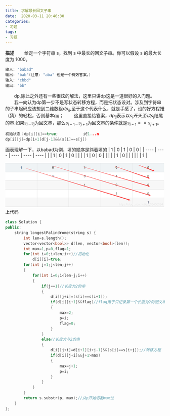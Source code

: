 ```yaml
---
title: 求解最长回文子串
date:  2020-03-11 20:46:30
categories:
- 习题
tags:
- 习题
---
```


**描述**
&emsp;&emsp;给定一个字符串 s，找到 s 中最长的回文子串。你可以假设 s 的最大长度为 1000。

```c++
输入: "babad"
输出: "bab"(注意: "aba" 也是一个有效答案。)
输入: "cbbd"
输出: "bb"
```
&emsp;&emsp;dp,除此之外还有一些很炫的解法，这里只讲dp这是一道很好的入门题。
&emsp;&emsp;我一向认为dp第一步不是写状态转移方程，而是把状态设对。涉及到字符串的子串起码应该想到二维数组$dp_{ij}$,至于这个代表什么，就是手感了，设的好方程~~推~~ （猜）的轻松，否则基本gg；
&emsp;&emsp;这里直接给答案，$dp_{ij}$表示以$s_i开头至以s_j$结尾的串.如果$s_i...s_j$为回文串，那么$s_{i-1}...s_{j+1}$为回文串的条件就是$s_{i-1}==s_{j+1}$。

```c++
初始状态：dp[i][i]==true;           i∈1...n
dp[i][j]=dp[i+1]d[j-1]&&(s[i]==s[j]) 
```
画表理解一下，以babad为例，填的顺序是斜着填的
| 1    | 0    | 1    | 0    | 0    |
| ---- | ---- | ---- | ---- | ---- |
|      | 1    | 0    | 1    | 0    |
|      |      | 1    | 0    | 0    |
|      |      |      | 1    | 0    |
|      |      |      |      | 1    |

![在这里插入图片描述](PicStorage/求解最长回文子串.assets/20200311204401984.png)上代码

```c++
class Solution {
public:
    string longestPalindrome(string s) {
        int len=s.length();
        vector<vector<bool>> d(len, vector<bool>(len));
        int max=1,p=0,flag=1;
        for(int i=0;i<len;i++)//初始化
            d[i][i]=true;
        for(int j=1;j<len;j++)
        {
            for(int i=0;i<len-j;i++)
            {
                if(j==1)//长度为2的串
                {
                    d[i][j+i]=(s[i]==s[i+1]);
                    if(d[i][i+1]&&flag)//flag用于只记录第一个长度为2的回文串，不用也没关系
                    {
                        max=2;
                        p=i;
                        flag=0;
                    }
                }
                else//长度大与2的串
                {
                    d[i][j+i]=d[i+1][i+j-1]&&(s[i]==s[i+j]);//转移方程
                    if(d[i][j+i]&&j+1>max)
                    {
                        max=j+1;
                        p=i;
                    }
                }
            }
        }
        return s.substr(p, max);//从p开始切割max位
    }
};
```
